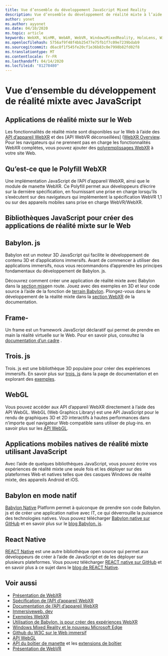 ```yaml
---
title: Vue d’ensemble du développement JavaScript Mixed Reality
description: Vue d’ensemble du développement de réalité mixte à l’aide de JavaScript pour les casques immersifs Web, mobiles et Windows.
author: yonet
ms.author: ayyonet
ms.date: 04/10/2020
ms.topic: article
keywords: WebXR, WinMR, WebAR, WebVR, WindowsMixedReality, HoloLens, Windows Mixed Reality, Web VR, Web XR, Web Mr, Web AR, 360, 360 Video, 360 vidéos, 360 photo, 360 photos, 360 content, immersion Web, immersion-Web, IW, immersiveweb
ms.openlocfilehash: 5756af9f48f4bb25477e75fb1f7c09e7239bdab9
ms.sourcegitcommit: d6ac8f1f545fe20cf1e36b83c0e7998b82fd02f8
ms.translationtype: MT
ms.contentlocale: fr-FR
ms.lasthandoff: 04/14/2020
ms.locfileid: "81278480"
---
```

# <a name="mixed-reality-development-with-javascript-overview"></a>Vue d’ensemble du développement de réalité mixte avec JavaScript

## <a name="mixed-reality-applications-on-the-web"></a>Applications de réalité mixte sur le Web

Les fonctionnalités de réalité mixte sont disponibles sur le Web à l’aide des [API d’appareil WebXR](https://developer.mozilla.org/en-US/docs/Web/API/WebXR_Device_API) et des [API WebVR déconseillées] ([WebXR Overview](webxr-overview.md). Pour les navigateurs qui ne prennent pas en charge les fonctionnalités WebXR complètes, vous pouvez ajouter des [polyremplissages WebXR](https://github.com/immersive-web/webxr-polyfill) à votre site Web.

## <a name="what-is-webxr-polyfill"></a>Qu’est-ce que le Polyfill WebXR

Une implémentation JavaScript de l’API d’appareil WebXR, ainsi que le module de manette WebXR. Ce Polyfill permet aux développeurs d’écrire sur la dernière spécification, en fournissant une prise en charge lorsqu’ils s’exécutent sur des navigateurs qui implémentent la spécification WebVR 1,1 ou sur des appareils mobiles sans prise en charge WebVR/WebXR.

## <a name="javascript-libraries-to-build-mixed-reality-applications-on-the-web"></a>Bibliothèques JavaScript pour créer des applications de réalité mixte sur le Web

## <a name="babylonjs"></a>Babylon. js

Babylon est un moteur 3D JavaScript qui facilite le développement de contenu 3D et d’applications immersifs. Avant de commencer à utiliser des applications immersifs, nous vous recommandons d’apprendre les principes fondamentaux du développement de Babylon. js.

Découvrez comment créer une application de réalité mixte avec Babylon dans la [section mise](https://doc.babylonjs.com/)en route. Jouez avec des exemples en 3D et leur code source à l’aide de la fonction de [terrain Babylon](https://doc.babylonjs.com/examples/). Plongez-vous dans le développement de la réalité mixte dans la [section WebXR](https://doc.babylonjs.com/how_to/introduction_to_webxr) de la documentation. 

## <a name="a-frame"></a>Frame-

Un frame est un framework JavaScript déclaratif qui permet de prendre en main la réalité virtuelle sur le Web. Pour en savoir plus, consultez la [documentation d’un cadre](https://aframe.io/) .

## <a name="threejs"></a>Trois. js

Trois. js est une bibliothèque 3D populaire pour créer des expériences immersifs. En savoir plus sur [trois. js](https://threejs.org/docs/index.html#manual/en/introduction/Creating-a-scene) dans la page de documentation et en explorant des [exemples](https://threejs.org/examples/#webgl_animation_cloth).

## <a name="webgl"></a>WebGL

Vous pouvez accéder aux API d’appareil WebXR directement à l’aide des API WebGL. WebGL (Web Graphics Library) est une API JavaScript pour le rendu de graphiques 3D et 2D interactifs à hautes performances dans n’importe quel navigateur Web compatible sans utiliser de plug-ins. en savoir plus sur les [API WebGL](https://developer.mozilla.org/en-US/docs/Web/API/WebGL_API).

## <a name="mixed-reality-native-mobile-applications-using-javascript"></a>Applications mobiles natives de réalité mixte utilisant JavaScript

Avec l’aide de quelques bibliothèques JavaScript, vous pouvez écrire vos expériences de réalité mixte une seule fois et les déployer sur des plateformes Web et natives telles que des casques Windows de réalité mixte, des appareils Android et iOS.

## <a name="babylon-native"></a>Babylon en mode natif

[Babylon Native](https://www.babylonjs.com/native/) Platform permet à quiconque de prendre son code Babylon. js et de créer une application native avec IT, ce qui déverrouille la puissance des technologies natives. Vous pouvez télécharger [Babylon native sur GitHub](https://github.com/BabylonJS/BabylonNative) et en savoir plus sur le [blog Babylon. js](https://medium.com/@babylonjs/babylon-native-821f1694fffc).

## <a name="react-native"></a>React Native

[REACT Native](https://reactnative.dev/) est une autre bibliothèque open source qui permet aux développeurs de créer à l’aide de JavaScript et de les déployer sur plusieurs plateformes. Vous pouvez télécharger [REACT native sur GitHub](https://github.com/facebook/react-native) et en savoir plus à ce sujet dans le [blog de REACT Native](https://reactnative.dev/blog/).

## <a name="see-also"></a>Voir aussi

* [Présentation de WebXR](webxr-overview.md)
* [Spécification de l’API d’appareil WebXR](https://immersive-web.github.io/webxr/)
* [Documentation de l’API d’appareil WebXR](https://developer.mozilla.org/en-US/docs/Web/API/WebXR_Device_API)
* [Immersiveweb. dev](https://immersiveweb.dev/)
* [Exemples WebXR](https://immersive-web.github.io/webxr-samples/)
* [Utilisation de Babylon. js pour créer des expériences WebXR](https://doc.babylonjs.com/how_to/introduction_to_webxr)
* [Windows Mixed Reality et le nouveau Microsoft Edge](https://docs.microsoft.com/windows/mixed-reality/new-microsoft-edge#introducing-the-new-microsoft-edge)
* [Github du W3C sur le Web immersif](https://github.com/immersive-web)
* [API WebGL](https://msdn.microsoft.com/library/bg182648(v=vs.85).aspx)
* [API du boîtier de manette](https://msdn.microsoft.com/library/dn743630(v=vs.85).aspx) et les [extensions de boîtier](https://w3c.github.io/gamepad/extensions.html)
* [Présentation de WebVR](webvr-overview.md)
